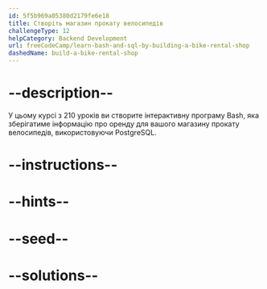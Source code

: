 ```yaml
---
id: 5f5b969a05380d2179fe6e18
title: Створіть магазин прокату велосипедів
challengeType: 12
helpCategory: Backend Development
url: freeCodeCamp/learn-bash-and-sql-by-building-a-bike-rental-shop
dashedName: build-a-bike-rental-shop
---
```


# --description--

У цьому курсі з 210 уроків ви створите інтерактивну програму Bash, яка зберігатиме інформацію про оренду для вашого магазину прокату велосипедів, використовуючи PostgreSQL.

# --instructions--

# --hints--

# --seed--

# --solutions--
